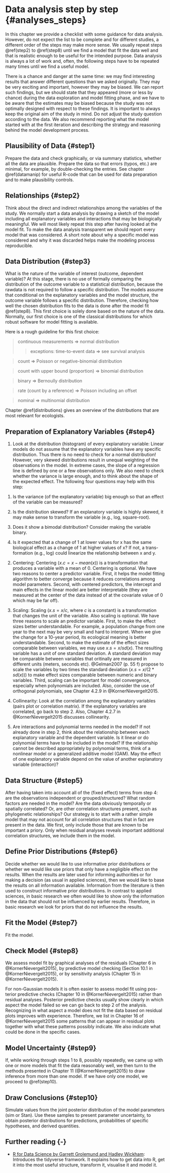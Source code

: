 
# Data analysis step by step {#analyses_steps}

In this chapter we provide a checklist with some guidance for data analysis. However, do not expect the list to be complete and for different studies, a different order of the steps may make more sense. We usually repeat steps \@ref(step2) to \@ref(step8) until we find a model that fit the data well and that is realistic enough to be useful for the intended purpose. Data analysis is always a lot of work and, often, the following steps have to be repeated many times until we find a useful model. 

There is a chance and danger at the same time: we may find interesting results that answer different questions than we asked originally. They may be very exciting and important, however they may be biased. We can report such findings, but we should state that they appeared (more or less by chance) during the data exploration and model fitting phase, and we have to be aware that the estimates may be biased because the study was not optimally designed with respect to these findings. It is important to always keep the original aim of the study in mind. Do not adjust the study question according to the data. We also recommend reporting what the model started with at the first iteration and describing the strategy and reasoning behind the model development process.

## Plausibility of Data {#step1}
Prepare the data and check graphically, or via summary statistics, whether all the data are plausible. Prepare the data so that errors (typos, etc.) are minimal, for example, by double-checking the entries. See chapter \@ref(datamanip) for useful R-code that can be used for data preparation and to make plausibility controls.

## Relationships {#step2}
Think about the direct and indirect relationships among the variables of the study. We normally start a data analysis by drawing a sketch of the model including all explanatory variables and interactions that may be biologically meaningful. We will most likely repeat this step after having looked at the model fit. To make the data analysis transparent we should report every model that was considered. A short note about why a specific model was considered and why it was discarded helps make the modeling process reproducible.

## Data Distribution  {#step3}
What is the nature of the variable of interest (outcome, dependent variable)? At this stage, there is no use of formally comparing the distribution of the outcome variable to a statistical distribution, because the rawdata is not required to follow a specific distribution. The models assume that conditional on the explanatory variables and the model structure, the outcome variable follows a specific distribution. Therefore, checking how well the chosen distribution fits to the data is done after the model fit \@ref(step8). This first choice is solely done based on the nature of the data. Normally, our first choice is one of the classical distributions for which robust software for model fitting is available. 

Here is a rough guideline for this first choice:

> continuous measurements $\Longrightarrow$ normal distribution  
>> exceptions: time-to-event data $\Longrightarrow$ see survival analysis    

> count $\Longrightarrow$ Poisson or negative-binomial distribution  

> count with upper bound (proportion) $\Longrightarrow$ binomial distribution  

> binary $\Longrightarrow$ Bernoully distribution  

> rate (count by a reference) $\Longrightarrow$ Poisson including an offset  

> nominal $\Longrightarrow$ multinomial distribution  


Chapter \@ref(distributions) gives an overview of the distributions that are most relevant for ecologists.

## Preparation of Explanatory Variables  {#step4}
1. Look at the distribution (histogram) of every explanatory variable: Linear models do not assume that the explanatory variables have any specific distribution. Thus there is no need to check for a normal distribution! However, very skewed distributions result in unequal weighting of the observations in the model. In extreme cases, the slope of a regression line is defined by one or a few observations only. We also need to check whether the variance is large enough, and to think about the shape of the expected effect. The following four questions may help with this step:  

1) Is the variance (of the explanatory variable) big enough so that an effect of the variable can be measured?  

2) Is the distribution skewed? If an explanatory variable is highly skewed, it may make sense to transform the variable (e.g., log, square-root).  

3) Does it show a bimodal distribution? Consider making the variable binary.  

4) Is it expected that a change of 1 at lower values for x has the same biological effect as a change of 1 at higher values of x? If not, a trans- formation (e.g., log) could linearize the relationship between x and y.  

2. Centering: Centering ($x.c = x-mean(x)$) is a transformation that produces a variable with a mean of 0. Centering is optional. We have two reasons to center a predictor variable. First, it helps the model fitting algorithm to better converge because it reduces correlations among model parameters. Second, with centered predictors, the intercept and main effects in the linear model are better interpretable (they are measured at the center of the data instead of at the covariate value of 0 which may be far off).

3. Scaling: Scaling ($x.s = x/c$, where $c$ is a constant) is a transformation that changes the unit of the variable. Also scaling is optional. We have three reasons to scale an predictor variable. First, to make the effect sizes better understandable. For example, a population change from one year to the next may be very small and hard to interpret. When we give the change for a 10-year period, its ecological meaning is better understandable. Second, to make the estimate of the effect sizes comparable between variables, we may use $x.s = x/sd(x)$. The resulting variable has a unit of one standard deviation. A standard deviation may be comparable between variables that oritinally are measured in different units (meters, seconds etc). @Gelman2007 (p. 55 f) propose to scale the variables by two times the standard deviation ($x.s = x/(2*sd(x))$) to make effect sizes comparable between numeric and binary variables. Third, scaling can be important for model convergence, especially when polynomials are included. Also, consider the use of orthogonal polynomials, see Chapter 4.2.9 in @KornerNievergelt2015.

4. Collinearity: Look at the correlation among the explanatory variables (pairs plot or correlation matrix). If the explanatory variables are correlated, go back to step 2. Also, Chapter 4.2.7 in @KornerNievergelt2015 discusses collinearity.

5. Are interactions and polynomial terms needed in the model? If not already
done in step 2, think about the relationship between each explanatory variable and the dependent variable. Is it linear or do polynomial terms have to be included in the model? If the relationship cannot be described appropriately by polynomial terms, think of a nonlinear model or a generalized additive model (GAM). May the effect of one explanatory variable depend on the value of
another explanatory variable (interaction)?

## Data Structure  {#step5}
After having taken into account all of the (fixed effect) terms from step 4: are the observations independent or grouped/structured? What random factors are needed in the model? Are the data obviously temporally or spatially correlated? Or, are other correlation structures present, such as phylogenetic relationships? 
Our strategy is to start with a rather simple model that may not account for all correlation structures that in fact are present in the data. We first, only include those that are known to be important a priory. Only when residual analyses reveals important additional correlation structures, we include them in the model.


## Define Prior Distributions {#step6}
Decide whether we would like to use informative prior distributions or whether we would like use priors that only have a negligible effect on the results. When the results are later used for informing authorities or for making a decision (as usual in applied sciences), then we would like to base the results on all information available. Information from the literature is then used to construct informative prior distributions. In contrast to applied sciences, in basic research we often would like to show only the information in the data that should not be influenced by earlier results. Therefore, in basic research we look for priors that do not influence the results. 


## Fit the Model  {#step7}
Fit the model.

## Check Model {#step8}
We assess model fit by graphical analyses of the residuals (Chapter 6 in @KornerNievergelt2015), by predictive model checking (Section 10.1 in @KornerNievergelt2015), or by sensitivity analysis (Chapter 15 in @KornerNievergelt2015). 

For non-Gaussian models it is often easier to assess model fit using pos- terior predictive checks (Chapter 10 in @KornerNievergelt2015) rather than residual analyses. Posterior predictive checks usually show clearly in which aspect the model failed so we can go back to step 2 of the analysis. Recognizing in what aspect a model does not fit the data based on residual plots improves with experience. Therefore, we list in Chapter 16 of @KornerNievergelt2015 some patterns that can appear in residual plots together with what these patterns possibly indicate. We also indicate what could be done in the specific cases.

## Model Uncertainty  {#step9}
If, while working through steps 1 to 8, possibly repeatedly, we came up with one or more models that fit the data reasonably well, we then turn to the methods presented in Chapter 11 (@KornerNievergelt2015) to draw inference from more than one model. If we have only one model, we proceed to \@ref(step10).

## Draw Conclusions  {#step10}
Simulate values from the joint posterior distribution of the model parameters (sim or Stan). Use these samples to present parameter uncertainty, to obtain posterior distributions for predictions, probabilities of specific hypotheses, and derived quantities.

## Further reading {-}
- [R for Data Science by Garrett Grolemund and Hadley Wickham](http://r4ds.had.co.nz): Introduces the tidyverse framwork. It explains how to get data into R, get it into the most useful structure, transform it, visualise it and model it.



